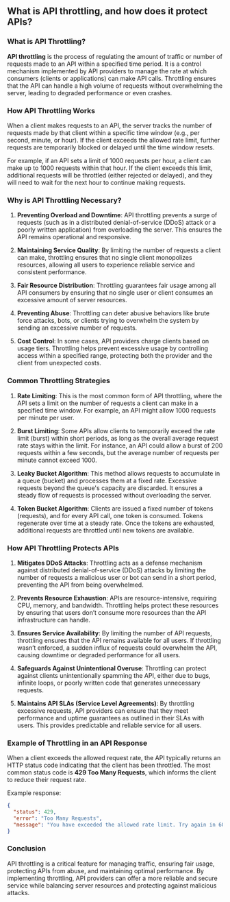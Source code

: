 ## What is API throttling, and how does it protect APIs?

### What is API Throttling?

**API throttling** is the process of regulating the amount of traffic or number of requests made to an API within a specified time period. It is a control mechanism implemented by API providers to manage the rate at which consumers (clients or applications) can make API calls. Throttling ensures that the API can handle a high volume of requests without overwhelming the server, leading to degraded performance or even crashes.

### How API Throttling Works

When a client makes requests to an API, the server tracks the number of requests made by that client within a specific time window (e.g., per second, minute, or hour). If the client exceeds the allowed rate limit, further requests are temporarily blocked or delayed until the time window resets.

For example, if an API sets a limit of 1000 requests per hour, a client can make up to 1000 requests within that hour. If the client exceeds this limit, additional requests will be throttled (either rejected or delayed), and they will need to wait for the next hour to continue making requests.

### Why is API Throttling Necessary?

1. **Preventing Overload and Downtime**: API throttling prevents a surge of requests (such as in a distributed denial-of-service (DDoS) attack or a poorly written application) from overloading the server. This ensures the API remains operational and responsive.
   
2. **Maintaining Service Quality**: By limiting the number of requests a client can make, throttling ensures that no single client monopolizes resources, allowing all users to experience reliable service and consistent performance.
   
3. **Fair Resource Distribution**: Throttling guarantees fair usage among all API consumers by ensuring that no single user or client consumes an excessive amount of server resources.

4. **Preventing Abuse**: Throttling can deter abusive behaviors like brute force attacks, bots, or clients trying to overwhelm the system by sending an excessive number of requests.

5. **Cost Control**: In some cases, API providers charge clients based on usage tiers. Throttling helps prevent excessive usage by controlling access within a specified range, protecting both the provider and the client from unexpected costs.

### Common Throttling Strategies

1. **Rate Limiting**: This is the most common form of API throttling, where the API sets a limit on the number of requests a client can make in a specified time window. For example, an API might allow 1000 requests per minute per user.

2. **Burst Limiting**: Some APIs allow clients to temporarily exceed the rate limit (burst) within short periods, as long as the overall average request rate stays within the limit. For instance, an API could allow a burst of 200 requests within a few seconds, but the average number of requests per minute cannot exceed 1000.

3. **Leaky Bucket Algorithm**: This method allows requests to accumulate in a queue (bucket) and processes them at a fixed rate. Excessive requests beyond the queue's capacity are discarded. It ensures a steady flow of requests is processed without overloading the server.

4. **Token Bucket Algorithm**: Clients are issued a fixed number of tokens (requests), and for every API call, one token is consumed. Tokens regenerate over time at a steady rate. Once the tokens are exhausted, additional requests are throttled until new tokens are available.

### How API Throttling Protects APIs

1. **Mitigates DDoS Attacks**: Throttling acts as a defense mechanism against distributed denial-of-service (DDoS) attacks by limiting the number of requests a malicious user or bot can send in a short period, preventing the API from being overwhelmed.

2. **Prevents Resource Exhaustion**: APIs are resource-intensive, requiring CPU, memory, and bandwidth. Throttling helps protect these resources by ensuring that users don’t consume more resources than the API infrastructure can handle.

3. **Ensures Service Availability**: By limiting the number of API requests, throttling ensures that the API remains available for all users. If throttling wasn’t enforced, a sudden influx of requests could overwhelm the API, causing downtime or degraded performance for all users.

4. **Safeguards Against Unintentional Overuse**: Throttling can protect against clients unintentionally spamming the API, either due to bugs, infinite loops, or poorly written code that generates unnecessary requests.

5. **Maintains API SLAs (Service Level Agreements)**: By throttling excessive requests, API providers can ensure that they meet performance and uptime guarantees as outlined in their SLAs with users. This provides predictable and reliable service for all users.

### Example of Throttling in an API Response

When a client exceeds the allowed request rate, the API typically returns an HTTP status code indicating that the client has been throttled. The most common status code is **429 Too Many Requests**, which informs the client to reduce their request rate.

Example response:

```json
{
  "status": 429,
  "error": "Too Many Requests",
  "message": "You have exceeded the allowed rate limit. Try again in 60 seconds."
}
```

### Conclusion

API throttling is a critical feature for managing traffic, ensuring fair usage, protecting APIs from abuse, and maintaining optimal performance. By implementing throttling, API providers can offer a more reliable and secure service while balancing server resources and protecting against malicious attacks.
